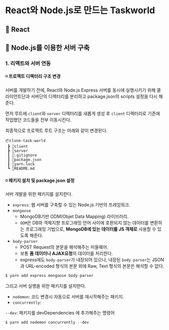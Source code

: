 # React와 Node.js로 만드는 Taskworld


## 📌 React 


## 📌 Node.js를 이용한 서버 구축

### 1. 리액트와 서버 연동

#### ◽ 프로젝트 디렉터리 구조 변경
서버를 개발하기 전에, React와 Node.js Express 서버를 동시에 실행시키기 위해 클라이언트단과 서버단의 디렉터리를 분리하고 package.json의 scripts 설정을 다시 해준다.

먼저 루트에 `client`와 `server` 디렉터리를 새롭게 생성 후 `client` 디렉터리로 기존에 작업했던 코드들을 전부 이동시킨다. 

최종적으로 프로젝트 루트 구조는 아래와 같이 변경된다. 

```
📦clone-task-world
 ┣ 📂client
 ┣ 📂server
 ┃ 📜.gitignore
 ┃ 📜package.json
 ┃ 📜yarn.lock
 ┗ 📜README.md
```

#### ◽ 패키지 설치 및 package.json 설정

서버 개발을 위한 패키지를 설치한다. 

- `express`: 웹 서버를 구축할 수 있는 Node.js 기반의 프레임워크.
- `mongoose` 
  - MongoDB기반 ODM(Objet Data Mapping) 라이브러리. 
  - `ODM`은 DB와 객체지향 프로그래밍 언어 사이에 호환되지 않는 데이터를 변환하는 프로그래밍 기법으로, **MongoDB에 있는 데이터를 JS 객체로** 사용할 수 있도록 해준다. 
- `body-parser`
  - POST Request의 본문을 해석해주는 미들웨어.
  - 보통 **폼 데이터나 AJAX요청**의 데이터를 처리한다. 
  - express에도 `body-parser`가 내장되어 있으나, 내장된 `body-parser`는 JSON과 URL-encoded 형식의 본문 외에 Raw, Text 형식의 본문은 해석할 수 없다. 

```js
$ yarn add express mongoose body-parser
```

그리고 서버 실행을 위한 패키지를 설치한다. 

- `nodemon`: 코드 변경시 자동으로 서버를 재시작해주는 패키지.
- `concurrently`:

`--dev`: 패키지를 devDependencies 에 추가해주는 명령어 

```js
$ yarn add nodemon concurrently --dev
```